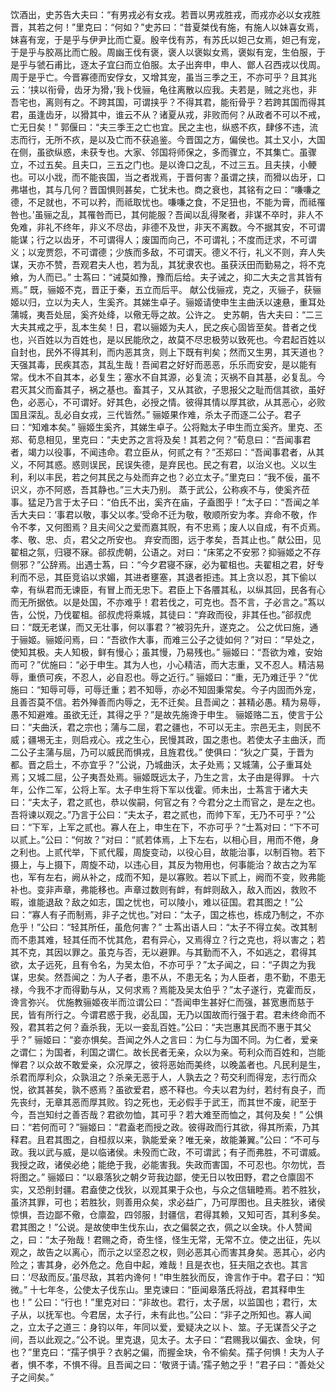 <!-- { "loadSidebar": true } -->
饮酒出，史苏告大夫曰：“有男戎必有女戎。若晋以男戎胜戎，而戎亦必以女戎胜晋，其若之何！”里克曰：“何如？”史苏曰：“昔夏桀伐有施，有施人以妹喜女焉，妹喜有宠，于是乎与伊尹比而亡夏。殷辛伐有苏，有苏氏以妲己女焉，妲己有宠，于是乎与胶鬲比而亡殷。周幽王伐有褒，褒人以褒姒女焉，褒姒有宠，生伯服，于是乎与虢石甫比，逐太子宜臼而立伯服。太子出奔申，申人、鄫人召西戎以伐周。周于是乎亡。今晋寡德而安俘女，又增其宠，虽当三季之王，不亦可乎？且其兆云：‘挟以衔骨，齿牙为猾，’我卜伐骊，龟往离散以应我。夫若是，贼之兆也，非吾宅也，离则有之。不跨其国，可谓挟乎？不得其君，能衔骨乎？若跨其国而得其君，虽逢齿牙，以猾其中，谁云不从？诸夏从戎，非败而何？从政者不可以不戒，亡无日矣！”
郭偃曰：“夫三季王之亡也宜。民之主也，纵惑不疚，肆侈不违，流志而行，无所不疚，是以及亡而不获追鉴。今晋国之方，偏侯也。其土又小，大国在侧，虽欲纵惑，未获专也。大家、邻国将师保之，多而骤立，不其集亡。虽骤立，不过五矣。且夫口，三五之门也。是以谗口之乱，不过三五。且夫挟，小鲠也。可以小戕，而不能丧国，当之者戕焉，于晋何害？虽谓之挟，而猾以齿牙，口弗堪也，其与几何？晋国惧则甚矣，亡犹未也。商之衰也，其铭有之曰：“嗛嗛之德，不足就也，不可以矜，而祗取忧也。嗛嗛之食，不足狃也，不能为膏，而祗罹咎也。’虽骊之乱，其罹咎而已，其何能服？吾闻以乱得聚者，非谋不卒时，非人不免难，非礼不终年，非义不尽齿，非德不及世，非天不离数。今不据其安，不可谓能谋；行之以齿牙，不可谓得人；废国而向己，不可谓礼；不度而迂求，不可谓义；以宠贾怨，不可谓德；少族而多敌，不可谓天。德义不行，礼义不则，弃人失谋，天亦不赞，吾观君夫人也，若为乱，其犹隶农也。虽获沃田而勤易之，将不克飨，为人而已。”
士蒍曰：“诫莫如豫，豫而后给。夫子诫之，抑二大夫之言其皆有焉。”
既，骊姬不克，晋正于秦，五立而后平。
献公伐骊戎，克之，灭骊子，获骊姬以归，立以为夫人，生奚齐。其娣生卓子。骊姬请使申生主曲沃以速悬，重耳处蒲城，夷吾处屈，奚齐处绛，以儆无辱之故。公许之。
史苏朝，告大夫曰：“二三大夫其戒之乎，乱本生矣！日，君以骊姬为夫人，民之疾心固皆至矣。昔者之伐也，兴百姓以为百姓也，是以民能欣之，故莫不尽忠极劳以致死也。今君起百姓以自封也，民外不得其利，而内恶其贪，则上下既有判矣；然而又生男，其天道也？天强其毒，民疾其态，其乱生哉！吾闻君之好好而恶恶，乐乐而安安，是以能有常。伐木不自其本，必复生；塞水不自其源，必复流；灭祸不自其基，必复乱。今君灭其父而畜其子，祸之基也。畜其子，又从其欲，子思报父之耻而信其欲，虽好色，必恶心，不可谓好。好其色，必授之情。彼得其情以厚其欲，从其恶心，必败国且深乱。乱必自女戎，三代皆然。”
骊姬果作难，杀太子而逐二公子。君子曰：“知难本矣。”
骊姬生奚齐，其娣生卓子。公将黜太子申生而立奚齐。里克、丕郑、荀息相见，里克曰：“夫史苏之言将及矣！其若之何？”荀息曰：“吾闻事君者，竭力以役事，不闻违命。君立臣从，何贰之有？”丕郑曰：“吾闻事君者，从其义，不阿其惑。惑则误民，民误失德，是弃民也。民之有君，以治义也。义以生利，利以丰民，若之何其民之与处而弃之也？必立太子。”里克曰：“我不佞，虽不识义，亦不阿惑，吾其静也。”三大夫乃别。
蒸于武公，公称疾不与，使奚齐莅事。猛足乃言于太子曰：“伯氏不出，奚齐在庙，子盍图乎！”太子曰：“吾闻之羊舌大夫曰：‘事君以敬，事父以孝。’受命不迁为敬，敬顺所安为孝。弃命不敬，作令不孝，又何图焉？且夫间父之爱而嘉其贶，有不忠焉；废人以自成，有不贞焉。孝、敬、忠、贞，君父之所安也。
弃安而图，远于孝矣，吾其止也。”
献公田，见翟柤之氛，归寝不寐。郤叔虎朝，公语之。对曰：“床笫之不安邪？抑骊姬之不存侧邪？”公辞焉。出遇士蒍，曰：“今夕君寝不寐，必为翟柤也。夫翟柤之君，好专利而不忌，其臣竞谄以求媚，其进者壅塞，其退者拒违。其上贪以忍，其下偷以幸，有纵君而无谏臣，有冒上而无忠下。君臣上下各餍其私，以纵其回，民各有心而无所据依。以是处国，不亦难乎！君若伐之，可克也。吾不言，子必言之。”蒍以告，公悦，乃伐翟柤。郤叔虎将乘城，其徒曰：“弃政而役，非其任也。”郤叔虎曰：“既无老谋，而又无壮事，何以事君？”被羽先升，遂克之。
公之优曰施，通于骊姬。骊姬问焉，曰：“吾欲作大事，而难三公子之徒如何？”对曰：“早处之，使知其极。夫人知极，鲜有慢心；虽其慢，乃易残也。”
骊姬曰：“吾欲为难，安始而可？”优施曰：“必于申生。其为人也，小心精洁，而大志重，又不忍人。精洁易辱，重偾可疾，不忍人，必自忍也。辱之近行。”
骊姬曰：“重，无乃难迁乎？”优施曰：“知辱可辱，可辱迁重；若不知辱，亦必不知固秉常矣。今子内固而外宠，且善否莫不信。若外殚善而内辱之，无不迁矣。且吾闻之：甚精必愚。精为易辱，愚不知避难。虽欲无迁，其得之乎？”是故先施谗于申生。
骊姬赂二五，使言于公曰：“夫曲沃，君之宗也；蒲与二屈，君之疆也，不可以无主。宗邑无主，则民不威；疆埸无主，则启戎心。戎之生心，民慢其政，国之患也。若使太子主曲沃，而二公子主蒲与屈，乃可以威民而惧戎，且旌君伐。”
使俱曰：“狄之广莫，于晋为都。晋之启土，不亦宜乎？”公说，乃城曲沃，太子处焉；又城蒲，公子重耳处焉；又城二屈，公子夷吾处焉。骊姬既远太子，乃生之言，太子由是得罪。
十六年，公作二军，公将上军。太子申生将下军以伐霍。师未出，士蒍言于诸大夫曰：“夫太子，君之贰也，恭以俟嗣，何官之有？今君分之土而官之，是左之也。吾将谏以观之。”乃言于公曰：“夫太子，君之贰也，而帅下军，无乃不可乎？”公曰：“下军，上军之贰也。寡人在上，申生在下，不亦可乎？”士蒍对曰：“下不可以贰上。”公曰：“何故？”对曰：“贰若体焉，上下左右，以相心目，用而不倦，身之利也。上贰代举，下贰代履，周旋变动，以役心目，故能治事，以制百物。若下摄上，与上摄下，周旋不动，以违心目，其反为物用也，何事能治？故古之为军也，军有左右，阙从补之，成而不知，是以寡败。若以下贰上，阙而不变，败弗能补也。变非声章，弗能移也。声章过数则有衅，有衅则敌入，敌入而凶，救败不暇，谁能退敌？敌之如志，国之忧也，可以陵小，难以征国。君其图之！”公曰：“寡人有子而制焉，非子之忧也。”对曰：“太子，国之栋也，栋成乃制之，不亦危乎！”公曰：“轻其所任，虽危何害？”
士蒍出语人曰：“太子不得立矣。改其制而不患其难，轻其任而不忧其危，君有异心，又焉得立？行之克也，将以害之；若其不克，其因以罪之。虽克与否，无以避罪。与其勤而不入，不如逃之，君得其欲，太子远死，且有令名，为吴太伯，不亦可乎？”太子闻之，曰：“子舆之为我谋，忠矣。然吾闻之：为人子者，患不从，不患无名；为人臣者，患不勤，不患无禄，今我不才而得勤与从，又何求焉？焉能及吴太伯乎？”太子遂行，克霍而反，谗言弥兴。
优施教骊姬夜半而泣谓公曰：“吾闻申生甚好仁而强，甚宽惠而慈于民，皆有所行之。今谓君惑于我，必乱国，无乃以国故而行强于君。君未终命而不殁，君其若之何？盍杀我，无以一妾乱百姓。”公曰：“夫岂惠其民而不惠于其父乎？”
骊姬曰：“妾亦惧矣。吾闻之外人之言曰：为仁与为国不同。为仁者，爱亲之谓仁；为国者，利国之谓仁。故长民者无亲，众以为亲。苟利众而百姓和，岂能惮君？以众故不敢爱亲，众况厚之，彼将恶始而美终，以晚盖者也。凡民利是生，杀君而厚利众，众孰沮之？杀亲无恶于人，人孰去之？苟交利而得宠，志行而众悦，欲其甚矣，孰不惑焉？虽欲爱君，惑不释也。今夫以君为纣，若纣有良子，而先丧纣，无章其恶而厚其败。钧之死也，无必假手于武王，而其世不废，祀至于今，吾岂知纣之善否哉？君欲勿恤，其可乎？若大难至而恤之，其何及矣！”
公惧曰：“若何而可？”骊姬曰：“君盍老而授之政。彼得政而行其欲，得其所索，乃其释君。且君其图之，自桓叔以来，孰能爱亲？唯无亲，故能兼翼。”公曰：“不可与政。我以武与威，是以临诸侯。未殁而亡政，不可谓武；有子而弗胜，不可谓威。我授之政，诸侯必绝；能绝于我，必能害我。失政而害国，不可忍也。尔勿忧，吾将图之。”
骊姬曰：“以皋落狄之朝夕苛我边鄙，使无日以牧田野，君之仓廪固不实，又恐削封疆。君盍使之伐狄，以观其果于众也，与众之信辑睦焉。若不胜狄，虽济其罪，可也；若胜狄，则善用众矣，求必益广，乃可厚图也。且夫胜狄，诸侯惊惧，吾边鄙不儆，仓廪盈，四邻服，封疆信，君得其赖，又知可否，其利多矣。
君其图之！”公说。是故使申生伐东山，衣之偏裻之衣，佩之以金玦。仆人赞闻之，曰：“太子殆哉！君赐之奇，奇生怪，怪生无常，无常不立。使之出征，先以观之，故告之以离心，而示之以坚忍之权，则必恶其心而害其身矣。恶其心，必内险之；害其身，必外危之。危自中起，难哉！且是衣也，狂夫阻之衣也。其言曰：‘尽敌而反。’虽尽敌，其若内谗何！”申生胜狄而反，谗言作于中。君子曰：“知微。”
十七年冬，公使太子伐东山。里克谏曰：“臣闻皋落氏将战，君其释申生也！”
公曰：“行也！”里克对曰：“非故也。君行，太子居，以监国也；君行，太子从，以抚军也。今君居，太子行，未有此也。”公曰：“非子之所知也。寡人闻之，立太子之道三：身钧以年，年同以爱，爱疑决之以卜、筮。子无谋吾父子之间，吾以此观之。”公不说。里克退，见太子。太子曰：“君赐我以偏衣、金玦，何也？”里克曰：“孺子惧乎？衣躬之偏，而握金玦，令不偷矣。孺子何惧！夫为人子者，惧不孝，不惧不得。且吾闻之曰：‘敬贤于请。’孺子勉之乎！”君子曰：“善处父子之间矣。”

